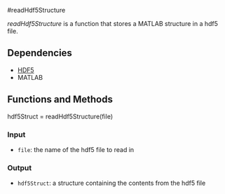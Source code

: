 #readHdf5Structure

*readHdf5Structure* is a function that stores a MATLAB structure in a hdf5 file. 

## Dependencies
* [HDF5](http://www.hdfgroup.org/HDF5/)
* MATLAB 

## Functions and Methods
hdf5Struct = readHdf5Structure(file)
### Input
* `file`: the name of the hdf5 file to read in 
### Output
* `hdf5Struct`: a structure containing the contents from the hdf5 file
